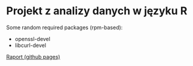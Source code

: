 # Projekt z analizy danych w języku R

Some random required packages (rpm-based):
 - openssl-devel
 - libcurl-devel

 [Raport (github pages)](https://wojtas1411.github.io/zed/r-project/html/)